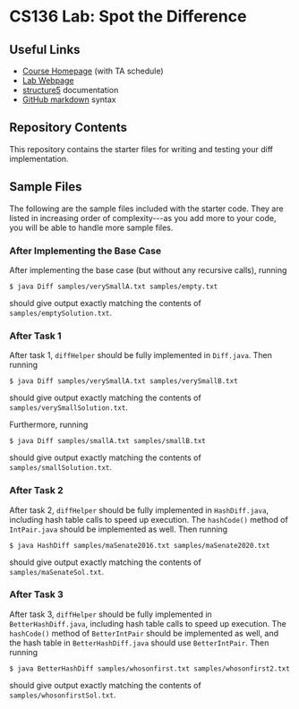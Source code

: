 # CS136 Lab: Spot the Difference

## Useful Links
* [Course Homepage](https://williams-cs.github.io/cs136s22-www/) (with TA schedule)
* [Lab Webpage](https://williams-cs.github.io/cs136s22-www/assets/labs/diff/diff.html)
* [structure5](http://www.cs.williams.edu/~bailey/JavaStructures/doc/structure5/index.html) documentation
* [GitHub markdown](https://guides.github.com/features/mastering-markdown/) syntax


## Repository Contents
This repository contains the starter files for writing and testing your diff implementation.

## Sample Files

The following are the sample files included with the starter code.  They are listed in increasing order of complexity---as you add more to your code, you will be able to handle more sample files.

### After Implementing the Base Case

After implementing the base case (but without any recursive calls), running
```
$ java Diff samples/verySmallA.txt samples/empty.txt
```
should give output exactly matching the contents of `samples/emptySolution.txt`.

### After Task 1

After task 1, `diffHelper` should be fully implemented in `Diff.java`.  Then running 
```
$ java Diff samples/verySmallA.txt samples/verySmallB.txt
```
should give output exactly matching the contents of `samples/verySmallSolution.txt`.

Furthermore, running 
```
$ java Diff samples/smallA.txt samples/smallB.txt
```
should give output exactly matching the contents of `samples/smallSolution.txt`.

### After Task 2
After task 2, `diffHelper` should be fully implemented in `HashDiff.java`, including hash table calls to speed up execution.  The `hashCode()` method of `IntPair.java` should be implemented as well.  Then running 
```
$ java HashDiff samples/maSenate2016.txt samples/maSenate2020.txt
```
should give output exactly matching the contents of `samples/maSenateSol.txt`.

### After Task 3
After task 3, `diffHelper` should be fully implemented in `BetterHashDiff.java`, including hash table calls to speed up execution.  The `hashCode()` method of `BetterIntPair` should be implemented as well, and the hash table in `BetterHashDiff.java` should use `BetterIntPair`.  Then running 
```
$ java BetterHashDiff samples/whosonfirst.txt samples/whosonfirst2.txt
```
should give output exactly matching the contents of `samples/whosonfirstSol.txt`.
